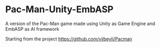 # Pac-Man-Unity-EmbASP

A version of the Pac-Man game made using Unity as Game Engine and EmbASP as AI framework

Starting from the project https://github.com/vilbeyli/Pacman
